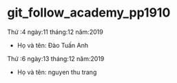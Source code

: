 # git_follow_academy_pp1910

Thứ :4 ngày:11 tháng:12 năm:2019
- Họ và tên: Đào Tuấn Anh

Thứ :6 ngày:13 tháng:12 năm:2019
- Họ và tên: nguyen thu trang




